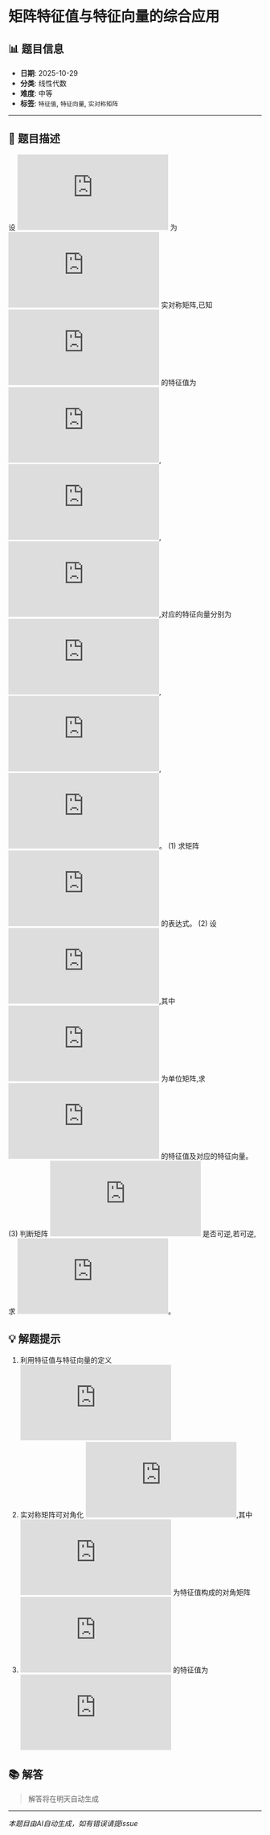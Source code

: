# 矩阵特征值与特征向量的综合应用

## 📊 题目信息

- **日期**: 2025-10-29
- **分类**: 线性代数
- **难度**: 中等
- **标签**: `特征值`, `特征向量`, `实对称矩阵`

---

## 📝 题目描述

设 ![equation](https://latex.codecogs.com/svg.latex?A) 为 ![equation](https://latex.codecogs.com/svg.latex?3%20%5Ctimes%203) 实对称矩阵,已知 ![equation](https://latex.codecogs.com/svg.latex?A) 的特征值为 ![equation](https://latex.codecogs.com/svg.latex?%5Clambda_1%20%3D%201), ![equation](https://latex.codecogs.com/svg.latex?%5Clambda_2%20%3D%202), ![equation](https://latex.codecogs.com/svg.latex?%5Clambda_3%20%3D%203),对应的特征向量分别为 ![equation](https://latex.codecogs.com/svg.latex?%5Cmathbf%7Bv%7D_1%20%3D%20(1%2C%200%2C%201)%5ET), ![equation](https://latex.codecogs.com/svg.latex?%5Cmathbf%7Bv%7D_2%20%3D%20(1%2C%201%2C%200)%5ET), ![equation](https://latex.codecogs.com/svg.latex?%5Cmathbf%7Bv%7D_3%20%3D%20(0%2C%201%2C%201)%5ET)。
(1) 求矩阵 ![equation](https://latex.codecogs.com/svg.latex?A) 的表达式。
(2) 设 ![equation](https://latex.codecogs.com/svg.latex?B%20%3D%20A%5E2%20-%203A%20%2B%202I),其中 ![equation](https://latex.codecogs.com/svg.latex?I) 为单位矩阵,求 ![equation](https://latex.codecogs.com/svg.latex?B) 的特征值及对应的特征向量。
(3) 判断矩阵 ![equation](https://latex.codecogs.com/svg.latex?B) 是否可逆,若可逆,求 ![equation](https://latex.codecogs.com/svg.latex?B%5E%7B-1%7D)。

## 💡 解题提示

1. 利用特征值与特征向量的定义 ![equation](https://latex.codecogs.com/svg.latex?A%5Cmathbf%7Bv%7D_i%20%3D%20%5Clambda_i%20%5Cmathbf%7Bv%7D_i)
2. 实对称矩阵可对角化 ![equation](https://latex.codecogs.com/svg.latex?A%20%3D%20PDP%5E%7B-1%7D),其中 ![equation](https://latex.codecogs.com/svg.latex?D) 为特征值构成的对角矩阵
3. ![equation](https://latex.codecogs.com/svg.latex?B) 的特征值为 ![equation](https://latex.codecogs.com/svg.latex?%5Cmu_i%20%3D%20%5Clambda_i%5E2%20-%203%5Clambda_i%20%2B%202)

## 📚 解答

> 解答将在明天自动生成

---

*本题目由AI自动生成，如有错误请提issue*
